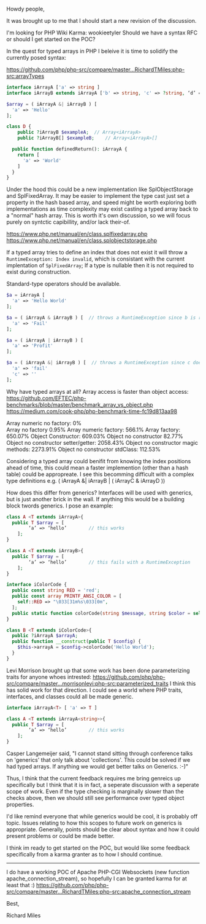 Howdy people, 

It was brought up to me that I should start a new revision of the discussion.

I'm looking for PHP Wiki Karma: wookieetyler
Should we have a syntax RFC or should I get started on the POC?

In the quest for typed arrays in PHP I beleive it is time to solidify the currently posed syntax:

https://github.com/php/php-src/compare/master...RichardTMiles:php-src:arrayTypes

```php
interface iArrayA ['a' => string ]
interface iArrayB extends iArrayA ['b' => string, 'c' => ?string, ‘d’ =>  SomeClass, ‘e’=>  ?iArrayA, ‘f’ => mixed ]

$array = ( iArrayA &| iArrayB ) [
  'a' => 'Hello'
];

class D {
	public ?iArrayB $exampleA;	// Array<iArrayA>
	public ?iArrayB[] $exampleB;	// Array<iArrayA>[]

  public function definedReturn(): iArrayA {
    return [
      'a' => 'World'
    ]
  }
}
```

Under the hood this could be a new implementation like SplObjectStorage and SplFixedArray. It may be easier to implement the type cast just set a property in the hash based array, and speed might be worth exploring both implementations as time complexity may exist casting a typed array back to a "normal" hash array. This is worth it's own discussion, so we will focus purely on syntctic capibillity, and/or lack their-of. 

https://www.php.net/manual/en/class.splfixedarray.php
https://www.php.net/manual/en/class.splobjectstorage.php

If a typed array tries to define an index that does not exist it will throw a `RuntimeException: Index invalid`, which is consistant with the current implentation of `SplFixedArray`; If a type is nullable then it is not required to exist during construction.

Standard-type operators should be available. 
```php
$a = iArrayA [
  'a' => 'Hello World'
];

$a = ( iArrayA & iArrayB ) [  // throws a RuntimeException since b is required in iArrayB
  'a' => 'Fail'
];

$a = ( iArrayA | iArrayB ) [
  'a' => 'Profit'
];

$a = ( iArrayA &| iArrayB ) [  // throws a RuntimeException since c does not exist in iArrayA and b is required in iArrayB
  'a' => 'fail'
  'c' => ''
];
```

Why have typed arrays at all? Array access is faster than object access:
https://github.com/EFTEC/php-benchmarks/blob/master/benchmark_array_vs_object.php
https://medium.com/cook-php/php-benchmark-time-fc19d813aa98

Array numeric no factory: 			        0%   
Array no factory 					              0.95%
Array numeric factory: 				          566.1%
Array factory: 						              650.07%
Object Constructor: 				            609.03%
Object no constructor 				          82.77%
Object no constructor setter/getter: 	  2058.43%
Object no constructor magic methods:	  2273.91%
Object no constructor stdClass: 		    112.53%

Considering a typed array could benifit from knowing the index positions ahead of time, this could mean a faster implemention (other than a hash table) could be appropreate. I see this becomming difficult with a complex type definitions e.g. ( iArrayA &| iArrayB | ( iArrayC & iArrayD ))

How does this differ from generics? Interfaces will be used with generics, but is just another brick in the wall. If anything this would be a building block twords generics. I pose an example:

```php
class A <T extends iArrayA>{
  public T $array = [
		‘a’ => ‘hello’        // this works
	];
}

class A <T extends iArrayB>{
  public T $array = [
		‘a’ => ‘hello’        // this fails with a RuntimeException
	];
}

interface iColorCode { 
  public const string RED = 'red';
  public const array PRINTF_ANSI_COLOR = [
    self::RED => "\033[31m%s\033[0m",
  ];
  public static function colorCode(string $message, string $color = self::RED): iArrayA;
}

class B <T extends iColorCode>{
  public ?iArrayA $arrayA;
  public function __construct(public T $config) {
    $this->arrayA = $config->colorCode('Hello World');
  }
}

``` 

Levi Morrison brought up that some work has been done parameterizing traits for anyone whoes intrested:
https://github.com/php/php-src/compare/master...morrisonlevi:php-src:parameterized_traits
I think this has solid work for that direction. I could see a world where PHP traits, interfaces, and classes could all be made generic. 

```php
interface iArrayA<T> [ 'a' => T ]

class A <T extends iArrayA<string>>{
  public T $array = [
		‘a’ => ‘hello’        // this works
	];
}
```

Casper Langemeijer said, "I cannot stand sitting through conference talks on 'generics' that only talk about 'collections'. This could be solved if we had typed arrays. If anything we would get better talks on Generics. :-)"

Thus, I think that the current feedback requires me bring genreics up specifically but I think that it is in fact, a seperate discussion with a seperate scope of work. Even if the type checking is marginally slower than the checks above, then we should still see performance over typed object properties. 

I'd like remind everyone that while generics would be cool, it is probably off topic. Issues relating to how this scopes to future work on generics is appropriate. Generally, points should be clear about syntax and how it could present problems or could be made better.

I think im ready to get started on the POC, but would like some feedback specifically from a karma granter as to how I should continue. 

___
I do have a working POC of Apache PHP-CGI Websockets (new function apache_connection_stream), so hopefully I can be granted karma for at least that :) 
https://github.com/php/php-src/compare/master...RichardTMiles:php-src:apache_connection_stream

Best,

Richard Miles
